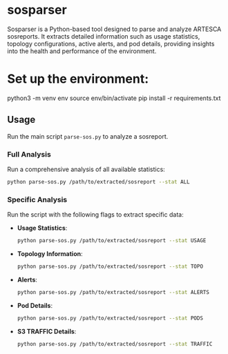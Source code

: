 # sosparser
Sosparser is a Python-based tool designed to parse and analyze ARTESCA sosreports.
It extracts detailed information such as usage statistics, topology configurations,
active alerts, and pod details, providing insights into the health and performance of the environment.

# Set up the environment:

   python3 -m venv env
   source env/bin/activate
   pip install -r requirements.txt

## Usage
Run the main script `parse-sos.py` to analyze a sosreport.

### Full Analysis
Run a comprehensive analysis of all available statistics:
```bash
python parse-sos.py /path/to/extracted/sosreport --stat ALL
```

### Specific Analysis
Run the script with the following flags to extract specific data:
- **Usage Statistics**:
  ```bash
  python parse-sos.py /path/to/extracted/sosreport --stat USAGE
  ```
- **Topology Information**:
  ```bash
  python parse-sos.py /path/to/extracted/sosreport --stat TOPO
  ```
- **Alerts**:
  ```bash
  python parse-sos.py /path/to/extracted/sosreport --stat ALERTS
  ```
- **Pod Details**:
  ```bash
  python parse-sos.py /path/to/extracted/sosreport --stat PODS
  ```
- **S3 TRAFFIC Details**:
  ```bash
  python parse-sos.py /path/to/extracted/sosreport --stat TRAFFIC
  ```
